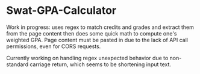 # Swat-GPA-Calculator
Work in progress: uses regex to match credits and grades and extract them from the page content then does some quick math to compute one's weighted GPA. Page content must be pasted in due to the lack of API call permissions, even for CORS requests.

Currently working on handling regex unexpected behavior due to non-standard carriage return, which seems to be shortening input text.
